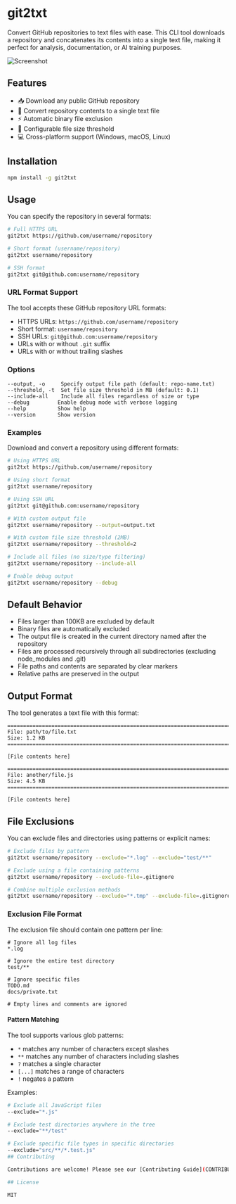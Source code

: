 # git2txt

Convert GitHub repositories to text files with ease. This CLI tool downloads a repository and concatenates its contents into a single text file, making it perfect for analysis, documentation, or AI training purposes.

![Screenshot](https://github.com/user-attachments/assets/846fcec4-5919-44c7-956d-ca0ee6384c77)

## Features

- 📥 Download any public GitHub repository
- 📝 Convert repository contents to a single text file
- ⚡ Automatic binary file exclusion
- 🔧 Configurable file size threshold
- 💻 Cross-platform support (Windows, macOS, Linux)

## Installation

```bash
npm install -g git2txt
```

## Usage

You can specify the repository in several formats:

```bash
# Full HTTPS URL
git2txt https://github.com/username/repository

# Short format (username/repository)
git2txt username/repository

# SSH format
git2txt git@github.com:username/repository
```

### URL Format Support

The tool accepts these GitHub repository URL formats:

- HTTPS URLs: `https://github.com/username/repository`
- Short format: `username/repository`
- SSH URLs: `git@github.com:username/repository`
- URLs with or without `.git` suffix
- URLs with or without trailing slashes

### Options

```
--output, -o     Specify output file path (default: repo-name.txt)
--threshold, -t  Set file size threshold in MB (default: 0.1)
--include-all    Include all files regardless of size or type
--debug         Enable debug mode with verbose logging
--help          Show help
--version       Show version
```

### Examples

Download and convert a repository using different formats:

```bash
# Using HTTPS URL
git2txt https://github.com/username/repository

# Using short format
git2txt username/repository

# Using SSH URL
git2txt git@github.com:username/repository

# With custom output file
git2txt username/repository --output=output.txt

# With custom file size threshold (2MB)
git2txt username/repository --threshold=2

# Include all files (no size/type filtering)
git2txt username/repository --include-all

# Enable debug output
git2txt username/repository --debug
```

## Default Behavior

- Files larger than 100KB are excluded by default
- Binary files are automatically excluded
- The output file is created in the current directory named after the repository
- Files are processed recursively through all subdirectories (excluding node_modules and .git)
- File paths and contents are separated by clear markers
- Relative paths are preserved in the output

## Output Format

The tool generates a text file with this format:

```
================================================================================
File: path/to/file.txt
Size: 1.2 KB
================================================================================

[File contents here]

================================================================================
File: another/file.js
Size: 4.5 KB
================================================================================

[File contents here]
```

## File Exclusions

You can exclude files and directories using patterns or explicit names:

```bash
# Exclude files by pattern
git2txt username/repository --exclude="*.log" --exclude="test/**"

# Exclude using a file containing patterns
git2txt username/repository --exclude-file=.gitignore

# Combine multiple exclusion methods
git2txt username/repository --exclude="*.tmp" --exclude-file=.gitignore
```

### Exclusion File Format

The exclusion file should contain one pattern per line:

```plaintext
# Ignore all log files
*.log

# Ignore the entire test directory
test/**

# Ignore specific files
TODO.md
docs/private.txt

# Empty lines and comments are ignored
```

#### Pattern Matching

The tool supports various glob patterns:

- `*` matches any number of characters except slashes
- `**` matches any number of characters including slashes
- `?` matches a single character
- `[...]` matches a range of characters
- `!` negates a pattern

Examples:

```bash
# Exclude all JavaScript files
--exclude="*.js"

# Exclude test directories anywhere in the tree
--exclude="**/test"

# Exclude specific file types in specific directories
--exclude="src/**/*.test.js"
## Contributing

Contributions are welcome! Please see our [Contributing Guide](CONTRIBUTING.md) for details.

## License

MIT
```
